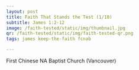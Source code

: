 ```yaml
---
layout: post
title: Faith That Stands the Test (1/10)
subtitle: James 1:2-12
image: /faith-tested/static/img/thumbnail.jpg
qr: /faith-tested/static/img/faith-tested-qr.png
tags: james keep-the-faith fcnab

---
```

First Chinese NA Baptist Church (Vancouver)
